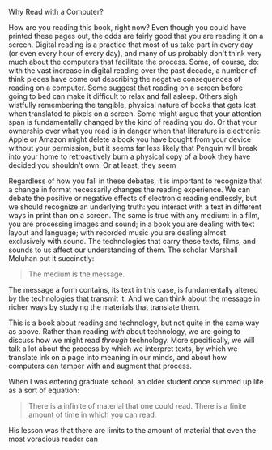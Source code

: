 Why Read with a Computer?

How are you reading this book, right now? Even though you could have printed these pages out, the odds are fairly good that you are reading it on a screen. Digital reading is a practice that most of us take part in every day \(or even every hour of every day\), and many of us probably don't think very much about the computers that facilitate the process. Some, of course, do: with the vast increase in digital reading over the past decade, a number of think pieces have come out describing the negative consequences of reading on a computer. Some suggest that reading on a screen before going to bed can make it difficult to relax and fall asleep. Others sigh wistfully remembering the tangible, physical nature of books that gets lost when translated to pixels on a screen. Some might argue that your attention span is fundamentally changed by the kind of reading you do. Or that your ownership over what you read is in danger when that literature is electronic: Apple or Amazon might delete a book you have bought from your device without your permission, but it seems far less likely that Penguin will break into your home to retroactively burn a physical copy of a book they have decided you shouldn't own. Or at least, they seem

Regardless of how you fall in these debates, it is important to recognize that a change in format necessarily changes the reading experience. We can debate the positive or negative effects of electronic reading endlessly, but we should recognize an underlying truth: you interact with a text in different ways in print than on a screen. The same is true with any medium: in a film, you are processing images and sound; in a book you are dealing with text layout and language; with recorded music you are dealing almost exclusively with sound. The technologies that carry these texts, films, and sounds to us affect our understanding of them. The scholar Marshall Mcluhan put it succinctly:

> The medium is the message.

The message a form contains, its text in this case, is fundamentally altered by the technologies that transmit it. And we can think about the message in richer ways by studying the materials that translate them.

This is a book about reading and technology, but not quite in the same way as above. Rather than reading *with* about technology, we are going to discuss how we might read *through* technology. More specifically, we will talk a lot about the process by which we interpret texts, by which we translate ink on a page into meaning in our minds, and about how computers can tamper with and augment that process.

When I was entering graduate school, an older student once summed up life as a sort of equation:

> There is a infinite of material that one could read.
> There is a finite amount of time in which you can read.

His lesson was that there are limits to the amount of material that even the most voracious reader can 

